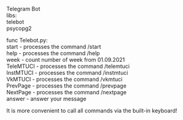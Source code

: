 Telegram Bot    
libs:   
telebot   
psycopg2    

func Telebot.py:    
start - processes the command /start    
help - processes the command /help    
week - count number of week from 01.09.2021   
TeleMTUCI - processes the command /telemtuci    
InstMTUCI - processes the command /instmtuci    
VkMTUCI - processes the command /vkmtuci    
PrevPage - processes the command /prevpage    
NextPage - processes the command /nextpage    
answer - answer your message    
    
It is more convenient to call all commands via the built-in keyboard!   
